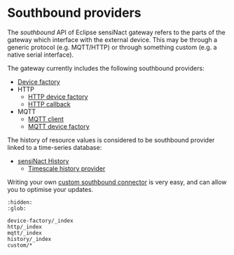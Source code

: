 # Southbound providers

The *southbound* API of Eclipse sensiNact gateway refers to the parts of the gateway which interface with the external device. This may be through a generic protocol (e.g. MQTT/HTTP) or through something custom (e.g. a native serial interface).

The gateway currently includes the following southbound providers:

* [Device factory](./device-factory/core.md)
* HTTP
  * [HTTP device factory](./http/http-device-factory.md)
  * [HTTP callback](./http/http-callback.md)
* MQTT
  * [MQTT client](./mqtt/mqtt-client.md)
  * [MQTT device factory](./mqtt/mqtt-device-factory.md)

The history of resource values is considered to be southbound provider linked to a time-series database:

* [sensiNact History](./history/history.md)
  * [Timescale history provider](./history/timescale.md)

Writing your own [custom southbound connector](./custom/custom.md) is very easy, and can allow you to optimise your updates.

```{toctree}
:hidden:
:glob:

device-factory/_index
http/_index
mqtt/_index
history/_index
custom/*
```

